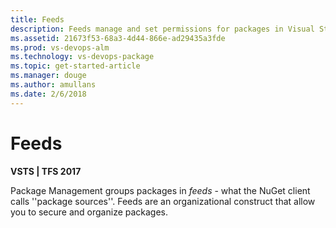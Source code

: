 ```yaml
---
title: Feeds
description: Feeds manage and set permissions for packages in Visual Studio Team Services or Team Foundation Server
ms.assetid: 21673f53-68a3-4d44-866e-ad29435a3fde
ms.prod: vs-devops-alm
ms.technology: vs-devops-package
ms.topic: get-started-article
ms.manager: douge
ms.author: amullans
ms.date: 2/6/2018
---
```


[//]: # (monikerRange: '>= tfs-2017') 

# Feeds

**VSTS | TFS 2017**

Package Management groups packages in *feeds* - what the NuGet client calls ''package sources''. Feeds are an organizational construct that allow you to secure and organize packages.
